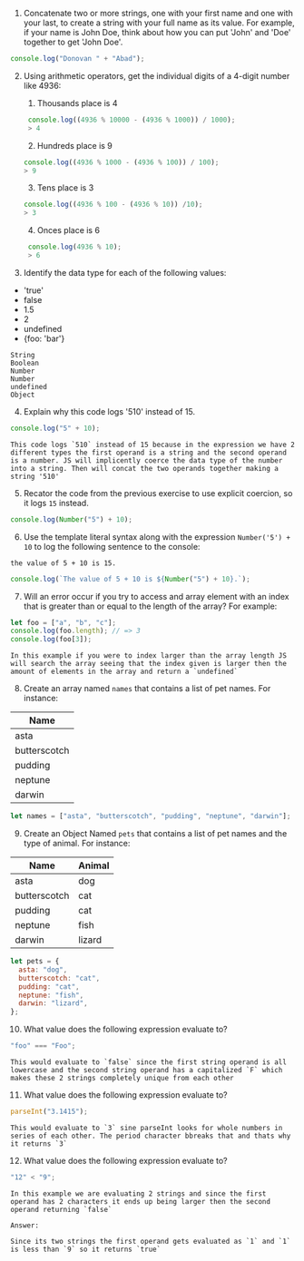 1. Concatenate two or more strings, one with your first name and one with your last, to create a string with your full name as its value. For example, if your name is John Doe, think about how you can put 'John' and 'Doe' together to get 'John Doe'.

```javascript
console.log("Donovan " + "Abad");
```

2. Using arithmetic operators, get the individual digits of a 4-digit number like 4936:

   1. Thousands place is 4

   ```javascript
    console.log((4936 % 10000 - (4936 % 1000)) / 1000);
    > 4
   ```

   2. Hundreds place is 9

   ```javascript
   console.log((4936 % 1000 - (4936 % 100)) / 100);
   > 9
   ```

   3. Tens place is 3

   ```javascript
   console.log((4936 % 100 - (4936 % 10)) /10);
   > 3
   ```

   4. Onces place is 6

   ```javascript
    console.log(4936 % 10);
    > 6
   ```

3. Identify the data type for each of the following values:

- 'true'
- false
- 1.5
- 2
- undefined
- {foo: 'bar'}

```
String
Boolean
Number
Number
undefined
Object
```

4. Explain why this code logs '510' instead of 15.

```javascript
console.log("5" + 10);
```

```
This code logs `510` instead of 15 because in the expression we have 2 different types the first operand is a string and the second operand is a number. JS will implicently coerce the data type of the number into a string. Then will concat the two operands together making a string '510'
```

5. Recator the code from the previous exercise to use explicit coercion, so it logs `15` instead.

```javascript
console.log(Number("5") + 10);
```

6. Use the template literal syntax along with the expression `Number('5') + 10` to log the following sentence to the console:

```
the value of 5 + 10 is 15.
```

```javascript
console.log(`The value of 5 + 10 is ${Number("5") + 10}.`);
```

7. Will an error occur if you try to access and array element with an index that is greater than or equal to the length of the array? For example:

```javascript
let foo = ["a", "b", "c"];
console.log(foo.length); // => 3
console.log(foo[3]);
```

```
In this example if you were to index larger than the array length JS will search the array seeing that the index given is larger then the amount of elements in the array and return a `undefined`
```

8. Create an array named `names` that contains a list of pet names. For instance:

| Name         |
| ------------ |
| asta         |
| butterscotch |
| pudding      |
| neptune      |
| darwin       |

```javascript
let names = ["asta", "butterscotch", "pudding", "neptune", "darwin"];
```

9. Create an Object Named `pets` that contains a list of pet names and the type of animal. For instance:

| Name         | Animal |
| ------------ | ------ |
| asta         | dog    |
| butterscotch | cat    |
| pudding      | cat    |
| neptune      | fish   |
| darwin       | lizard |

```javascript
let pets = {
  asta: "dog",
  butterscotch: "cat",
  pudding: "cat",
  neptune: "fish",
  darwin: "lizard",
};
```

10. What value does the following expression evaluate to?

```javascript
"foo" === "Foo";
```

```
This would evaluate to `false` since the first string operand is all lowercase and the second string operand has a capitalized `F` which makes these 2 strings completely unique from each other
```

11. What value does the following expression evaluate to?

```javascript
parseInt("3.1415");
```

```
This would evaluate to `3` sine parseInt looks for whole numbers in series of each other. The period character bbreaks that and thats why it returns `3`
```

12. What value does the following expression evaluate to?

```javascript
"12" < "9";
```

```
In this example we are evaluating 2 strings and since the first operand has 2 characters it ends up being larger then the second operand returning `false`

Answer:

Since its two strings the first operand gets evaluated as `1` and `1` is less than `9` so it returns `true`
```
